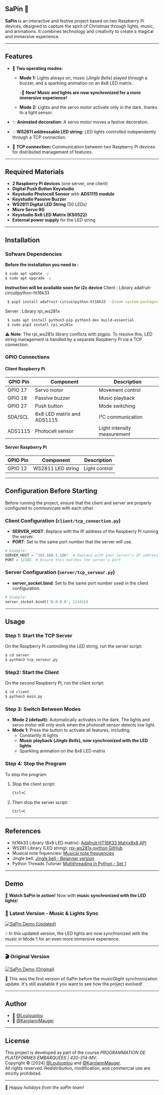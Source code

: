 ## SaPin 🎄
**SaPin** is an interactive and festive project based on two Raspberry Pi devices, designed to capture the spirit of Christmas through lights, music, and animations. It combines technology and creativity to create a magical and immersive experience.

---

## Features
- 🎅 **Two operating modes:**  
  - **Mode 1:** Lights always on, music (*Jingle Bells*) played through a buzzer, and a sparkling animation on an 8x8 LED matrix.

    -🎵 **New! Music and lights are now synchronized for a more immersive experience!** 
  - **Mode 2:** Lights and the servo motor activate only in the dark, thanks to a light sensor.

- ✨ **Animated decoration:** A servo motor moves a festive decoration.

- 💡 **WS2811 addressable LED string:** LED lights controlled independently through a TCP connection.

- 🔌 **TCP connection:** Communication between two Raspberry Pi devices for distributed management of features.

---

## Required Materials

- **2 Raspberry Pi devices** (one server, one client)
- **Digital Push Button Keystudio**
- **Keystudio Photocell Sensor** with **ADS1115 module**
- **Keystudio Passive Buzzer**
- **WS2811 Digital LED String** (50 LEDs)
- **Micro Servo 9G**
- **Keystudio 8x8 LED Matrix (KS0522)**
- **External power supply** for the LED string

---

## Installation
### Sofware Dependencies
**Before the installation you need to :**
  ```bash
  $ sudo apt update -y
  $ sudo apt upgrade -y
  ```
**Instruction will be available soon for i2c device**
Client : Library adafruit-circuitpython-ht16k33
  ```bash
   $ pip3 install adafruit-circuitpython-ht16k33 --break-system-packages
  ```
Server : Library rpi_ws281x
  ```bash
   $ sudo apt install python3-pip python3-dev build-essential
   $ sudo pip3 install rpi_ws281x
  ```

⚠️ **Note**: The rpi_ws281x library conflicts with pigpio. 
To resolve this, LED string management is handled by a separate Raspberry Pi via a TCP connection.

### GPIO Connections

#### Client Raspberry Pi

| GPIO Pin  | Component                          | Description            |
|-----------|-------------------------------------|------------------------|
| GPIO 17   | Servo motor                        | Movement control       |
| GPIO 18   | Passive buzzer                     | Music playback         |
| GPIO 27   | Push button                        | Mode switching         |
| SDA/SCL   | 8x8 LED matrix and ADS1115         | I²C communication      |
| ADS1115   | Photocell sensor                   | Light intensity measurement |

#### Server Raspberry Pi

| GPIO Pin  | Component                          | Description            |
|-----------|-------------------------------------|------------------------|
| GPIO 12   | WS2811 LED string                  | Light control          |

---
## Configuration Before Starting

Before running the project, ensure that the client and server are properly configured to communicate with each other.

### Client Configuration (`client/tcp_connection.py`)

- **SERVER_HOST**: Replace with the IP address of the Raspberry Pi running the server.
- **PORT**: Set to the same port number that the server will use.

```python
# Example:
SERVER_HOST = "192.168.1.100"  # Replace with your server's IP address
PORT = 12345  # Ensure this matches the server's port
```

### Server Configuration (`server/tcp_serveur.py`)

- **server_socket.bind**: Set to the same port number used in the client configuration.

```python
# Example:
server_socket.bind(('0.0.0.0', 12345))
```

---

## Usage

### Step 1: Start the TCP Server
On the Raspberry Pi controlling the LED string, run the server script:
```bash
$ cd server
$ python3 tcp_serveur.py
```

### Step2: Start the Client
On the second Raspberry Pi, run the client script:
```bash
$ cd client
$ python3 main.py
```

### Step 3: Switch Between Modes
- **Mode 2 (default):** Automatically activates in the dark. The lights and servo motor will only work when the photocell sensor detects low light.
- **Mode 1:** Press the button to activate all features, including:
  - Constantly lit lights
  - **Music playback (*Jingle Bells*), now synchronized with the LED lights**
  - Sparkling animation on the 8x8 LED matrix

### Step 4: Stop the Program
To stop the program:
1. Stop the client script:
   ```bash
   Ctrl+C
   ```
2. Then stop the server script:
   ```bash
   Ctrl+C
   ```

---

## References
- ht16k33 Library (8x8 LED matrix): [Adafruit HT16K33 Matrix8x8 API](https://docs.circuitpython.org/projects/ht16k33/en/latest/api.html#adafruit_ht16k33.matrix.Matrix8x8)
- WS281 Library (LED string): [rpi-ws281x-python GitHub](https://github.com/rpi-ws281x/rpi-ws281x-python/tree/master)
- Musical note frquencies: [Musical note frequencies](https://www.seventhstring.com/resources/notefrequencies.html)
- Jingle bell: [Jingle bell - Beginner version](https://pianognu.blogspot.com/2015/08/vive-le-vent-version-debutant.html)
- Python Threads Tutorial: [Multithreading in Python - Set 1](https://www.geeksforgeeks.org/multithreading-python-set-1/)

---

## Demo
🎥 **Watch SaPin in action!** Now with **music synchronized with the LED lights**!
### 🌟 Latest Version - Music & Lights Sync
[![SaPin Demo (Updated)](https://img.youtube.com/vi/CyS0Lgz9cC4/0.jpg)](https://www.youtube.com/watch?v=CyS0Lgz9cC4)

🎶 In this updated version, the LED lights are now synchronized with the music in Mode 1 for an even more immersive experience.

---
### 🎬 Original Version
[![SaPin Demo (Original)](https://img.youtube.com/vi/eMOymc6_Dm0/0.jpg)](https://www.youtube.com/watch?v=eMOymc6_Dm0)

🔔 This was the first version of SaPin before the music0light synchronization update. It's still available if you want to see how the project evolved!

---

## Author
- :floppy_disk: [@Loulouplou](https://www.github.com/Loulouplou)
- :floppy_disk: [@KarolannMauger](https://www.github.com/KarolannMauger)

---

## License  
This project is developed as part of the course *PROGRAMMATION DE PLATEFORMES EMBARQUÉES | 420-314-MV*.  
Copyright © [2024] [@Loulouplou](https://www.github.com/Loulouplou) and [@KarolannMauger](https://www.github.com/KarolannMauger).  
All rights reserved. Redistribution, modification, and commercial use are strictly prohibited.  

---

🎅 *Happy holidays from the saPin team!*

